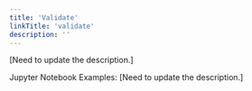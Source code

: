 ```yaml
---
title: 'Validate'
linkTitle: 'validate'
description: ''
---
```


[Need to update the description.]

Jupyter Notebook Examples:
[Need to update the description.]